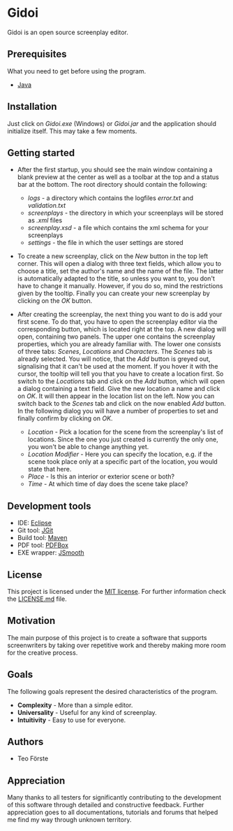 # Gidoi
 Gidoi is an open source screenplay editor.
 
## Prerequisites
What you need to get before using the program.
* [Java](https://www.java.com/download/)

## Installation
Just click on _Gidoi.exe_ (Windows) or _Gidoi.jar_ and the application should initialize itself. This may take a few moments.

## Getting started
* After the first startup, you should see the main window containing a blank preview at the center as well as a toolbar at the top and a status bar at the bottom. The root directory should contain the following:
  * _logs_ - a directory which contains the logfiles _error.txt_ and _validation.txt_
  * _screenplays_ - the directory in which your screenplays will be stored as _.xml_ files
  * _screenplay.xsd_ - a file which contains the xml schema for your screenplays
  * _settings_ - the file in which the user settings are stored

* To create a new screenplay, click on the _New_ button in the top left corner. This will open a dialog with three text fields, which allow you to choose a title, set the author's name and the name of the file. The latter is automatically adapted to the title, so unless you want to, you don't have to change it manually. However, if you do so, mind the restrictions given by the tooltip. Finally you can create your new screenplay by clicking on the _OK_ button.

* After creating the screenplay, the next thing you want to do is add your first scene. To do that, you have to open the screenplay editor via the corresponding button, which is located right at the top. A new dialog will open, containing two panels. The upper one contains the screenplay properties, which you are already familiar with. The lower one consists of three tabs: _Scenes_, _Locations_ and _Characters_. The _Scenes_ tab is already selected. You will notice, that the _Add_ button is greyed out, signalising that it can't be used at the moment. If you hover it with the cursor, the tooltip will tell you that you have to create a location first. So switch to the _Locations_ tab and click on the _Add_ button, which will open a dialog containing a text field. Give the new location a name and click on _OK_. It will then appear in the location list on the left. Now you can switch back to the _Scenes_ tab and click on the now enabled _Add_ button. In the following dialog you will have a number of properties to set and finally confirm by clicking on _OK_.
  * _Location_ - Pick a location for the scene from the screenplay's list of locations. Since the one you just created is currently the only one, you won't be able to change anything yet.
  * _Location Modifier_ - Here you can specify the location, e.g. if the scene took place only at a specific part of the location, you would state that here.
  * _Place_ - Is this an interior or exterior scene or both?
  * _Time_ - At which time of day does the scene take place?

## Development tools
* IDE: [Eclipse](https://www.eclipse.org/)
* Git tool: [JGit](https://www.eclipse.org/jgit/)
* Build tool: [Maven](https://maven.apache.org/)
* PDF tool: [PDFBox](https://pdfbox.apache.org/)
* EXE wrapper: [JSmooth](http://jsmooth.sourceforge.net/)

## License
This project is licensed under the [MIT license](https://choosealicense.com/licenses/mit/). For further information check the [LICENSE.md](LICENSE.md) file.

## Motivation
The main purpose of this project is to create a software that supports screenwriters by taking over repetitive work and thereby making more room for the creative process.
 
## Goals
The following goals represent the desired characteristics of the program.
* __Complexity__ - More than a simple editor.
* __Universality__ - Useful for any kind of screenplay.
* __Intuitivity__ - Easy to use for everyone.

## Authors
* Teo Förste

## Appreciation
Many thanks to all testers for significantly contributing to the development of this software through detailed and constructive feedback. Further appreciation goes to all documentations, tutorials and forums that helped me find my way through unknown territory.
